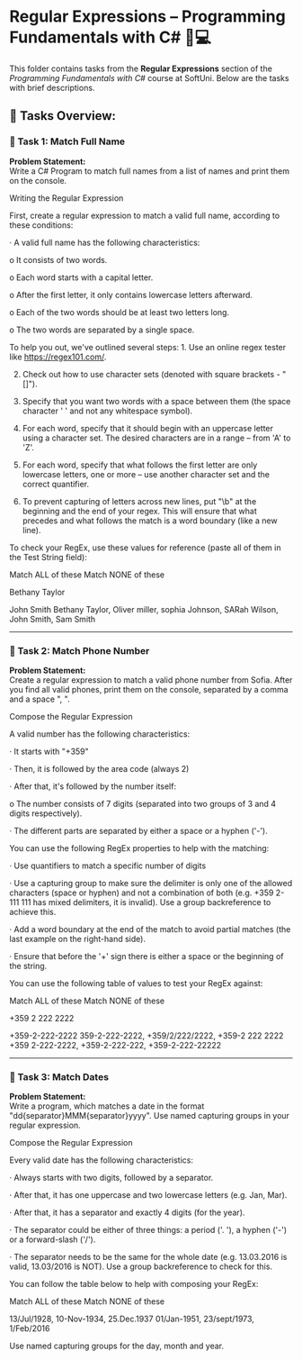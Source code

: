 # Regular Expressions – Programming Fundamentals with C# 🧑💻

This folder contains tasks from the **Regular Expressions** section of the _Programming Fundamentals with C#_ course at SoftUni. Below are the tasks with brief descriptions.

## 🔧 Tasks Overview:

### 📝 Task 1: Match Full Name  
**Problem Statement:**  
Write a C# Program to match full names from a list of names and print them on the console.

Writing the Regular Expression

First, create a regular expression to match a valid full name, according to these conditions:

· A valid full name has the following characteristics:

o It consists of two words.

o Each word starts with a capital letter.

o After the first letter, it only contains lowercase letters afterward.

o Each of the two words should be at least two letters long.

o The two words are separated by a single space.

To help you out, we've outlined several steps: 1. Use an online regex tester like https://regex101.com/.

2. Check out how to use character sets (denoted with square brackets - "[]").

3. Specify that you want two words with a space between them (the space character ' ' and not any whitespace symbol).

4. For each word, specify that it should begin with an uppercase letter using a character set. The desired characters are in a range – from 'A' to 'Z'.

5. For each word, specify that what follows the first letter are only lowercase letters, one or more – use another character set and the correct quantifier.

6. To prevent capturing of letters across new lines, put "\b" at the beginning and the end of your regex. This will ensure that what precedes and what follows the match is a word boundary (like a new line).

To check your RegEx, use these values for reference (paste all of them in the Test String field):

Match ALL of these Match NONE of these

Bethany Taylor

John Smith Bethany Taylor, Oliver miller, sophia Johnson, SARah Wilson, John Smith, Sam Smith


---

### 📝 Task 2: Match Phone Number
**Problem Statement:**  
Create a regular expression to match a valid phone number from Sofia. After you find all valid phones, print them on the console, separated by a comma and a space ", ".

Compose the Regular Expression

A valid number has the following characteristics:

· It starts with "+359"

· Then, it is followed by the area code (always 2)

· After that, it's followed by the number itself:

o The number consists of 7 digits (separated into two groups of 3 and 4 digits respectively).

· The different parts are separated by either a space or a hyphen ('-').

You can use the following RegEx properties to help with the matching:

· Use quantifiers to match a specific number of digits

· Use a capturing group to make sure the delimiter is only one of the allowed characters (space or hyphen) and not a combination of both (e.g. +359 2-111 111 has mixed delimiters, it is invalid). Use a group backreference to achieve this.

· Add a word boundary at the end of the match to avoid partial matches (the last example on the right-hand side).

· Ensure that before the '+' sign there is either a space or the beginning of the string.

You can use the following table of values to test your RegEx against:

Match ALL of these Match NONE of these

+359 2 222 2222

+359-2-222-2222 359-2-222-2222, +359/2/222/2222, +359-2 222 2222 +359 2-222-2222, +359-2-222-222, +359-2-222-22222

---

### 📝 Task 3: Match Dates
**Problem Statement:**  
Write a program, which matches a date in the format "dd{separator}MMM{separator}yyyy". Use named capturing groups in your regular expression.

Compose the Regular Expression

Every valid date has the following characteristics:

· Always starts with two digits, followed by a separator.

· After that, it has one uppercase and two lowercase letters (e.g. Jan, Mar).

· After that, it has a separator and exactly 4 digits (for the year).

· The separator could be either of three things: a period ('. '), a hyphen ('-') or a forward-slash ('/').

· The separator needs to be the same for the whole date (e.g. 13.03.2016 is valid, 13.03/2016 is NOT). Use a group backreference to check for this.

You can follow the table below to help with composing your RegEx:

Match ALL of these Match NONE of these

13/Jul/1928, 10-Nov-1934, 25.Dec.1937 01/Jan-1951, 23/sept/1973, 1/Feb/2016

Use named capturing groups for the day, month and year.
